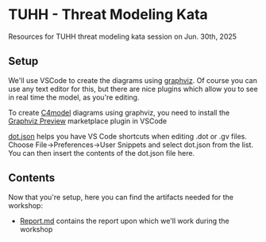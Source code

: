 # TUHH - Threat Modeling Kata 

Resources for TUHH threat modeling kata session on Jun. 30th, 2025

## Setup

We'll use VSCode to create the diagrams using [graphviz](https://graphviz.org). Of course you can use any text editor for this, but there are nice plugins which allow you to see in real time the model, as you're editing.

To create [C4model](https://c4model.com) diagrams using graphviz, you need to install the [Graphviz Preview](https://marketplace.visualstudio.com/items?itemName=EFanZh.graphviz-preview) marketplace plugin in VSCode

[dot.json](./dot.json) helps you have VS Code shortcuts when editing .dot or .gv files. Choose File->Preferences->User Snippets and select dot.json from the list. You can then insert the contents of the dot.json file here.

## Contents

Now that you're setup, here you can find the artifacts needed for the workshop:

* [Report.md](Report.md) contains the report upon which we'll work during the workshop
